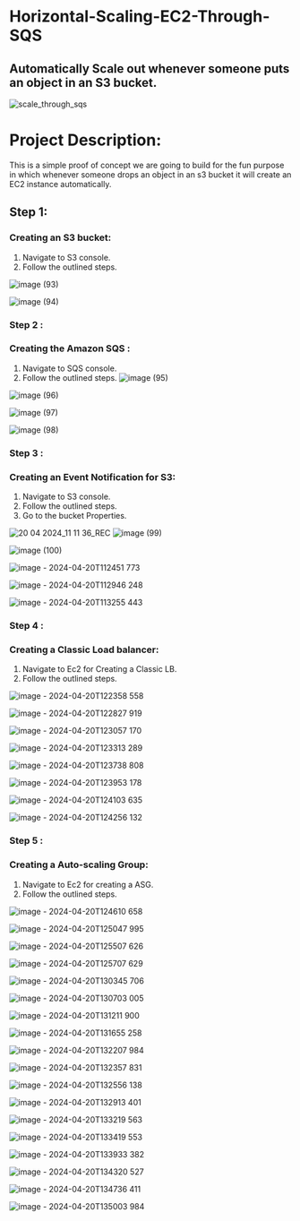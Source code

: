 # Horizontal-Scaling-EC2-Through-SQS
## Automatically Scale out whenever someone puts an object in an S3 bucket.

![scale_through_sqs](https://github.com/Pravnk57/Horizontal-Scaling-EC2-Through-SQS/assets/117705143/ba32871f-3f1f-42f6-be08-e1562c71a1ee)


# Project Description:
This is a simple proof of concept we are going to build for the fun purpose in which whenever someone drops an object in an s3 bucket it will create 
an EC2 instance automatically.

## Step 1: 
### Creating an S3 bucket:
1. Navigate to S3 console.
2. Follow the outlined steps.

![image (93)](https://github.com/Pravnk57/Horizontal-Scaling-EC2-Through-SQS/assets/117705143/d087d4b7-e61c-4084-815e-fccfcdc9627b)

![image (94)](https://github.com/Pravnk57/Horizontal-Scaling-EC2-Through-SQS/assets/117705143/00f1a725-adca-4408-bbcf-f14a9c67e6f6)

### Step 2 :
### Creating the Amazon SQS :

1. Navigate to SQS console.
2. Follow the outlined steps.
![image (95)](https://github.com/Pravnk57/Horizontal-Scaling-EC2-Through-SQS/assets/117705143/0f4f64db-c22c-43ed-8e19-6b2733cbe2f3)

![image (96)](https://github.com/Pravnk57/Horizontal-Scaling-EC2-Through-SQS/assets/117705143/1210d1d1-63f4-465e-8349-d49ce23f09e8)

![image (97)](https://github.com/Pravnk57/Horizontal-Scaling-EC2-Through-SQS/assets/117705143/7aad56eb-a8e1-46cd-a7e7-e438074bea98)

![image (98)](https://github.com/Pravnk57/Horizontal-Scaling-EC2-Through-SQS/assets/117705143/ac30ef09-7bef-47a2-a040-f8478d442932)

### Step 3 :
### Creating an Event Notification for S3:

1. Navigate to S3 console.
2. Follow the outlined steps.
3. Go to the bucket Properties.

![20 04 2024_11 11 36_REC](https://github.com/Pravnk57/Horizontal-Scaling-EC2-Through-SQS/assets/117705143/82fd8533-6f8c-4206-91e0-e7b35f2c03a7)
![image (99)](https://github.com/Pravnk57/Horizontal-Scaling-EC2-Through-SQS/assets/117705143/5e7fcf2d-2ab3-4146-829a-7cfccf835529)

![image (100)](https://github.com/Pravnk57/Horizontal-Scaling-EC2-Through-SQS/assets/117705143/c4f8844d-695e-4754-b483-8b909ec6ca82)

![image - 2024-04-20T112451 773](https://github.com/Pravnk57/Horizontal-Scaling-EC2-Through-SQS/assets/117705143/0d64d496-9d17-414d-b474-e26ba4172a67)

![image - 2024-04-20T112946 248](https://github.com/Pravnk57/Horizontal-Scaling-EC2-Through-SQS/assets/117705143/82c82353-07db-4faf-8f66-36dd136149a5)

![image - 2024-04-20T113255 443](https://github.com/Pravnk57/Horizontal-Scaling-EC2-Through-SQS/assets/117705143/e779093e-f323-4c78-8d0d-41e91e843ced)

### Step 4 :
### Creating a Classic Load balancer:
1. Navigate to Ec2 for Creating a Classic LB.
2. Follow the outlined steps.

![image - 2024-04-20T122358 558](https://github.com/Pravnk57/Horizontal-Scaling-EC2-Through-SQS/assets/117705143/5ebfa0b0-a4fe-44cf-a010-43224c3626d4)

![image - 2024-04-20T122827 919](https://github.com/Pravnk57/Horizontal-Scaling-EC2-Through-SQS/assets/117705143/39368a90-a76b-4488-aad6-36b588fe24b1)

![image - 2024-04-20T123057 170](https://github.com/Pravnk57/Horizontal-Scaling-EC2-Through-SQS/assets/117705143/503b0689-644b-4183-b678-f65dd2adfa0d)

![image - 2024-04-20T123313 289](https://github.com/Pravnk57/Horizontal-Scaling-EC2-Through-SQS/assets/117705143/3ac14194-0870-4e54-bc0b-776de7847a77)

![image - 2024-04-20T123738 808](https://github.com/Pravnk57/Horizontal-Scaling-EC2-Through-SQS/assets/117705143/1c936945-8c9a-4361-8288-3d6f272b73d3)

![image - 2024-04-20T123953 178](https://github.com/Pravnk57/Horizontal-Scaling-EC2-Through-SQS/assets/117705143/948fc6de-af14-421b-bd5f-57d600bcf534)

![image - 2024-04-20T124103 635](https://github.com/Pravnk57/Horizontal-Scaling-EC2-Through-SQS/assets/117705143/f52955be-b608-43b7-bda2-51b0ad4cbfe6)

![image - 2024-04-20T124256 132](https://github.com/Pravnk57/Horizontal-Scaling-EC2-Through-SQS/assets/117705143/ffd2af0f-5411-494b-b763-132fe8d9bde1)

### Step 5 :
### Creating a Auto-scaling Group:
1. Navigate to Ec2 for creating a ASG.
2. Follow the outlined steps.

![image - 2024-04-20T124610 658](https://github.com/Pravnk57/Horizontal-Scaling-EC2-Through-SQS/assets/117705143/d5989fdc-0403-422b-839c-72c2600e98cd)

![image - 2024-04-20T125047 995](https://github.com/Pravnk57/Horizontal-Scaling-EC2-Through-SQS/assets/117705143/cdf4c935-787e-4539-88c0-a55a532c4594)

![image - 2024-04-20T125507 626](https://github.com/Pravnk57/Horizontal-Scaling-EC2-Through-SQS/assets/117705143/5ee758db-5734-4c77-ba7b-c60e5f54f545)

![image - 2024-04-20T125707 629](https://github.com/Pravnk57/Horizontal-Scaling-EC2-Through-SQS/assets/117705143/45759bea-6246-4203-b4ff-6b42d09630fa)

![image - 2024-04-20T130345 706](https://github.com/Pravnk57/Horizontal-Scaling-EC2-Through-SQS/assets/117705143/00c8a36c-699a-40c5-8608-622f17bd769e)

![image - 2024-04-20T130703 005](https://github.com/Pravnk57/Horizontal-Scaling-EC2-Through-SQS/assets/117705143/a7cf74ad-9c0f-4f3d-a68f-0722776885df)

![image - 2024-04-20T131211 900](https://github.com/Pravnk57/Horizontal-Scaling-EC2-Through-SQS/assets/117705143/099aad6a-3720-47d2-b3d1-5d583079784f)

![image - 2024-04-20T131655 258](https://github.com/Pravnk57/Horizontal-Scaling-EC2-Through-SQS/assets/117705143/3f92e9d1-8b0c-40c4-acbb-b58d05a85e6b)

![image - 2024-04-20T132207 984](https://github.com/Pravnk57/Horizontal-Scaling-EC2-Through-SQS/assets/117705143/f5a32494-7ceb-4e25-9a99-39314cf42f8c)

![image - 2024-04-20T132357 831](https://github.com/Pravnk57/Horizontal-Scaling-EC2-Through-SQS/assets/117705143/f9c1d2ae-6a84-4486-b29d-ed38fba897ad)

![image - 2024-04-20T132556 138](https://github.com/Pravnk57/Horizontal-Scaling-EC2-Through-SQS/assets/117705143/1b3ebe73-d562-49ba-9d12-4ff7d45311d4)

![image - 2024-04-20T132913 401](https://github.com/Pravnk57/Horizontal-Scaling-EC2-Through-SQS/assets/117705143/86430ec3-7b27-4c0b-8a76-bc39e442dae9)

![image - 2024-04-20T133219 563](https://github.com/Pravnk57/Horizontal-Scaling-EC2-Through-SQS/assets/117705143/2c99ca74-6fa5-462b-b19f-a16a77d94d46)

![image - 2024-04-20T133419 553](https://github.com/Pravnk57/Horizontal-Scaling-EC2-Through-SQS/assets/117705143/e80b41a1-2637-40b7-99d7-51f62da41199)

![image - 2024-04-20T133933 382](https://github.com/Pravnk57/Horizontal-Scaling-EC2-Through-SQS/assets/117705143/b0b96eae-e347-40b0-81da-bbee7dcbc256)

![image - 2024-04-20T134320 527](https://github.com/Pravnk57/Horizontal-Scaling-EC2-Through-SQS/assets/117705143/991bab5b-3520-4a4d-a7a6-86208b726c43)

![image - 2024-04-20T134736 411](https://github.com/Pravnk57/Horizontal-Scaling-EC2-Through-SQS/assets/117705143/b1ad6184-ddeb-4048-ab64-5859439c77c8)

![image - 2024-04-20T135003 984](https://github.com/Pravnk57/Horizontal-Scaling-EC2-Through-SQS/assets/117705143/0d19dd32-0c6d-4d12-ae30-dfd10bcac6d8)




















































